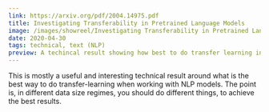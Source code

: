 ```yaml
---
link: https://arxiv.org/pdf/2004.14975.pdf
title: Investigating Transferability in Pretrained Language Models
image: /images/showreel/Investigating Transferability in Pretrained Language Models.jpg
date: 2020-04-30
tags: technical, text (NLP)
preview: A techincal result showing how best to do transfer learning in NLP.
---
```


This is mostly a useful and interesting technical result around what is the
best way to do transfer-learning when working with NLP models. The point is,
in different data size regimes, you should do different things, to achieve
the best results.
